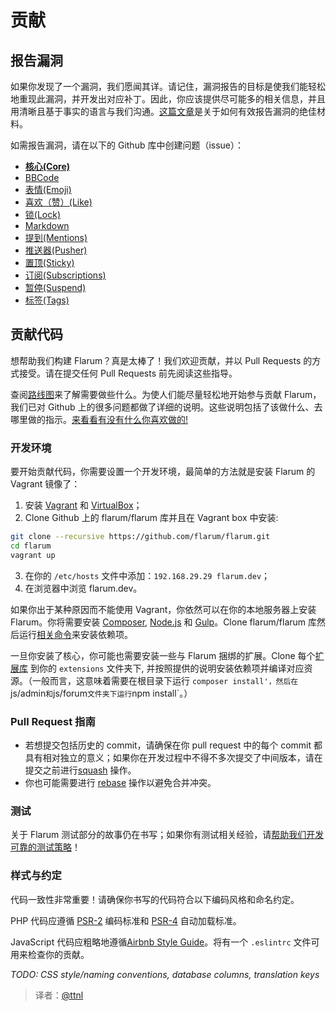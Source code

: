 # 贡献

## 报告漏洞

如果你发现了一个漏洞，我们愿闻其详。请记住，漏洞报告的目标是使我们能轻松地重现此漏洞，并开发出对应补丁。因此，你应该提供尽可能多的相关信息，并且用清晰且基于事实的语言与我们沟通。[这篇文章](http://www.chiark.greenend.org.uk/~sgtatham/bugs.html)是关于如何有效报告漏洞的绝佳材料。

如需报告漏洞，请在以下的 Github 库中创建问题（issue）：

- [**核心(Core)**](https://github.com/flarum/core)
- [BBCode](https://github.com/flarum/bbcode)
- [表情(Emoji)](https://github.com/flarum/emoji)
- [喜欢（赞）(Like)](https://github.com/flarum/likes)
- [锁(Lock)](https://github.com/flarum/lock) 
- [Markdown](https://github.com/flarum/markdown)
- [提到(Mentions)](https://github.com/flarum/mentions)
- [推送器(Pusher)](https://github.com/flarum/pusher)
- [置顶(Sticky)](https://github.com/flarum/sticky)
- [订阅(Subscriptions)](https://github.com/flarum/Subscriptions)
- [暂停(Suspend)](https://github.com/flarum/suspend)
- [标签(Tags)](https://github.com/flarum/tags)

## 贡献代码

想帮助我们构建 Flarum？真是太棒了！我们欢迎贡献，并以 Pull Requests 的方式接受。请在提交任何 Pull Requests 前先阅读这些指导。

查阅[路线图](https://github.com/justjavac/flarum/issues/3)来了解需要做些什么。为使人们能尽量轻松地开始参与贡献 Flarum，我们已对 Github 上的很多问题都做了详细的说明。这些说明包括了该做什么、去哪里做的指示。[来看看有没有什么你喜欢做的!](https://github.com/flarum/core/issues?q=is%3Aopen+is%3Aissue+label%3A%22Good+for+New+Contributors%22)

### 开发环境

要开始贡献代码，你需要设置一个开发环境，最简单的方法就是安装 Flarum 的 Vagrant 镜像了：

1. 安装 [Vagrant](https://www.vagrantup.com) 和 [VirtualBox](https://www.virtualbox.org)；
2. Clone Github 上的 flarum/flarum 库并且在 Vagrant box 中安装:

```bash
git clone --recursive https://github.com/flarum/flarum.git
cd flarum
vagrant up
```

3. 在你的 `/etc/hosts` 文件中添加：`192.168.29.29 flarum.dev`；
4. 在浏览器中浏览 flarum.dev。

如果你出于某种原因而不能使用 Vagrant，你依然可以在你的本地服务器上安装 Flarum。你将需要安装 [Composer](https://getcomposer.org/), [Node.js](https://nodejs.org/) 和 [Gulp](http://gulpjs.com/)。Clone flarum/flarum 库然后运行[相关命令](https://github.com/flarum/flarum/blob/master/flarum/vagrant/environment.sh)来安装依赖项。

一旦你安装了核心，你可能也需要安装一些与 Flarum 捆绑的扩展。Clone 每个[扩展库](https://github.com/flarum) 到你的 `extensions` 文件夹下, 并按照提供的说明安装依赖项并编译对应资源。（一般而言，这意味着需要在根目录下运行 `composer install'，然后在 `js/admin` 和 `js/forum` 文件夹下运行 `npm install`。）

### Pull Request 指南

* 若想提交包括历史的 commit，请确保在你 pull request 中的每个 commit 都具有相对独立的意义；如果你在开发过程中不得不多次提交了中间版本，请在提交之前进行[squash](http://git-scm.com/book/en/Git-Tools-Rewriting-History) 操作。
* 你也可能需要进行 [rebase](http://git-scm.com/book/en/Git-Branching-Rebasing) 操作以避免合并冲突。

### 测试

关于 Flarum 测试部分的故事仍在书写；如果你有测试相关经验，请[帮助我们开发可靠的测试策略](https://github.com/flarum/core/issues/)！

### 样式与约定

代码一致性非常重要！请确保你书写的代码符合以下编码风格和命名约定。

PHP 代码应遵循 [PSR-2](https://github.com/php-fig/fig-standards/blob/master/accepted/PSR-2-coding-style-guide.md) 编码标准和 [PSR-4](https://github.com/php-fig/fig-standards/blob/master/accepted/PSR-4-autoloader.md) 自动加载标准。

JavaScript 代码应粗略地遵循[Airbnb Style Guide](https://github.com/airbnb/javascript)。将有一个 `.eslintrc` 文件可用来检查你的贡献。

*TODO: CSS style/naming conventions, database columns, translation keys*

> 译者：[@ttnl](https://github.com/ttnl)  
